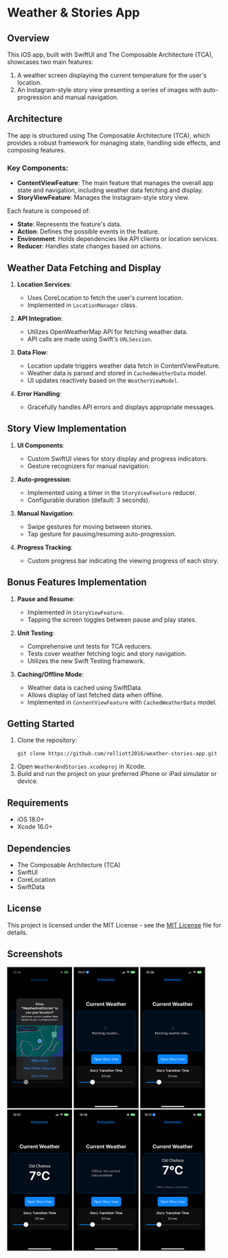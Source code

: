 
# Weather & Stories App

## Overview

This iOS app, built with SwiftUI and The Composable Architecture (TCA), showcases two main features:
1. A weather screen displaying the current temperature for the user's location.
2. An Instagram-style story view presenting a series of images with auto-progression and manual navigation.

## Architecture

The app is structured using The Composable Architecture (TCA), which provides a robust framework for managing state, handling side effects, and composing features.

### Key Components:

- **ContentViewFeature**: The main feature that manages the overall app state and navigation, including weather data fetching and display.
- **StoryViewFeature**: Manages the Instagram-style story view.

Each feature is composed of:
- **State**: Represents the feature's data.
- **Action**: Defines the possible events in the feature.
- **Environment**: Holds dependencies like API clients or location services.
- **Reducer**: Handles state changes based on actions.

## Weather Data Fetching and Display

1. **Location Services**: 
   - Uses CoreLocation to fetch the user's current location.
   - Implemented in `LocationManager` class.

2. **API Integration**:
   - Utilizes OpenWeatherMap API for fetching weather data.
   - API calls are made using Swift's `URLSession`.

3. **Data Flow**:
   - Location update triggers weather data fetch in ContentViewFeature.
   - Weather data is parsed and stored in `CachedWeatherData` model.
   - UI updates reactively based on the `WeatherViewModel`.

4. **Error Handling**:
   - Gracefully handles API errors and displays appropriate messages.

## Story View Implementation

1. **UI Components**:
   - Custom SwiftUI views for story display and progress indicators.
   - Gesture recognizers for manual navigation.

2. **Auto-progression**:
   - Implemented using a timer in the `StoryViewFeature` reducer.
   - Configurable duration (default: 3 seconds).

3. **Manual Navigation**:
   - Swipe gestures for moving between stories.
   - Tap gesture for pausing/resuming auto-progression.

4. **Progress Tracking**:
   - Custom progress bar indicating the viewing progress of each story.

## Bonus Features Implementation

1. **Pause and Resume**:
   - Implemented in `StoryViewFeature`.
   - Tapping the screen toggles between pause and play states.

2. **Unit Testing**:
   - Comprehensive unit tests for TCA reducers.
   - Tests cover weather fetching logic and story navigation.
   - Utilizes the new Swift Testing framework.

3. **Caching/Offline Mode**:
   - Weather data is cached using SwiftData.
   - Allows display of last fetched data when offline.
   - Implemented in `ContentViewFeature` with `CachedWeatherData` model.

## Getting Started

1. Clone the repository:
   ```
   git clone https://github.com/relliott2016/weather-stories-app.git
   ```
2. Open `WeatherAndStories.xcodeproj` in Xcode.
3. Build and run the project on your preferred iPhone or iPad simulator or device.

## Requirements

- iOS 18.0+
- Xcode 16.0+

## Dependencies

- The Composable Architecture (TCA)
- SwiftUI
- CoreLocation
- SwiftData

## License

This project is licensed under the MIT License - see the [MIT License](LICENSE) file for details.

## Screenshots

<img src="https://github.com/relliott2016/WeatherAndStories/blob/master/Screenshots/ContentView/ReqAuthLoc.png" width=30% height=30%>          <img src="https://github.com/relliott2016/WeatherAndStories/blob/master/Screenshots/ContentView/FetchLoc.PNG" width=30% height=30%>          <img src="https://github.com/relliott2016/WeatherAndStories/blob/master/Screenshots/ContentView/FetchWea.PNG" width=30% height=30%>          <img src="https://github.com/relliott2016/WeatherAndStories/blob/master/Screenshots/ContentView/Online.PNG" width=30% height=30%>          <img src="https://github.com/relliott2016/WeatherAndStories/blob/master/Screenshots/ContentView/OfflineNoCache.PNG" width=30% height=30%>          <img src="https://github.com/relliott2016/WeatherAndStories/blob/master/Screenshots/ContentView/OfflineCache.PNG" width=30% height=30%> 
